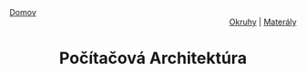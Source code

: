 <div align="center">
    <div align="left">
        <a href="/README.md">Domov</a>
    </div>
    <div align="right">
        <a href="../OKRUHY.md#počítačová-architektúra">Okruhy</a>
        |
        <a href="https://drive.google.com/drive/folders/">Materály</a>
    </div>

# Počítačová Architektúra
</div>
